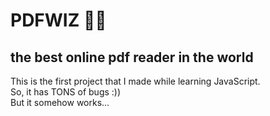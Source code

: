 # PDFWIZ 🧙‍♂️
<h2>the best online pdf reader in the world</h2>
This is the first project that I made while learning JavaScript.</br>
So, it has TONS of bugs :))</br>
But it somehow works...
